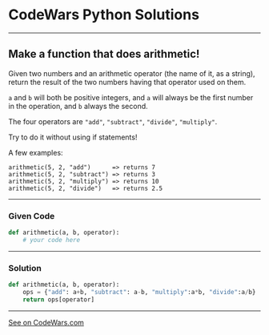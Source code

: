 # CodeWars Python Solutions

---

## Make a function that does arithmetic!

Given two numbers and an arithmetic operator (the name of it, as a string), return the result of the two numbers having that operator used on them.

`a` and `b` will both be positive integers, and `a` will always be the first number in the operation, and `b` always the second.

The four operators are `"add"`, `"subtract"`, `"divide"`, `"multiply"`.

Try to do it without using if statements!

A few examples:

```
arithmetic(5, 2, "add")      => returns 7
arithmetic(5, 2, "subtract") => returns 3
arithmetic(5, 2, "multiply") => returns 10
arithmetic(5, 2, "divide")   => returns 2.5
```

---

### Given Code


```python
def arithmetic(a, b, operator):
    # your code here
```

---

### Solution


```python
def arithmetic(a, b, operator):
    ops = {"add": a+b, "subtract": a-b, "multiply":a*b, "divide":a/b}
    return ops[operator]
```

-------

[See on CodeWars.com](https://www.codewars.com/kata/583f158ea20cfcbeb400000a)
